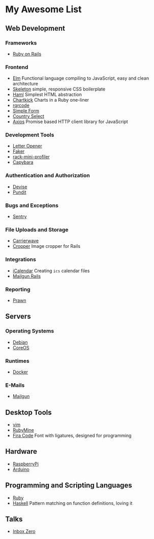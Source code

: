 # My Awesome List

## Web Development

### Frameworks

- [Ruby on Rails](http://rubyonrails.org/)

### Frontend

- [Elm](http://elm-lang.org) Functional language compiling to JavaScript, easy and clean architecture
- [Skeleton](http://getskeleton.com/) simple, responsive CSS boilerplate
- [Haml](http://haml.info) Simplest HTML abstraction
- [Chartkick](https://www.chartkick.com) Charts in a Ruby one-liner
- [rqrcode](https://github.com/whomwah/rqrcode)
- [Simple Form](https://github.com/plataformatec/simple_form)
- [Country Select](https://github.com/stefanpenner/country_select)
- [Axios](https://github.com/axios/axios) Promise based HTTP client library for JavaScript

### Development Tools

- [Letter Opener](https://github.com/ryanb/letter_opener)
- [Faker](https://github.com/stympy/faker)
- [rack-mini-profiler](https://github.com/MiniProfiler/rack-mini-profiler)
- [Capybara](https://github.com/teamcapybara/capybara)

### Authentication and Authorization

- [Devise](https://github.com/plataformatec/devise)
- [Pundit](https://github.com/elabs/pundit)

### Bugs and Exceptions

- [Sentry](https://sentry.io)

### File Uploads and Storage

- [Carrierwave](https://github.com/carrierwaveuploader/carrierwave)
- [Cropper](https://github.com/cristianbica/cropper-rails) Image cropper for Rails

### Integrations

- [iCalendar](https://github.com/icalendar/icalendar) Creating `ics` calendar files
- [Mailgun Rails](https://github.com/jorgemanrubia/mailgun_rails)

### Reporting

- [Prawn](https://github.com/prawnpdf/prawn)

## Servers

### Operating Systems

- [Debian](https://www.debian.org)
- [CoreOS](https://coreos.com)

### Runtimes

- [Docker](https://www.docker.com)

### E-Mails

- [Mailgun](https://www.mailgun.com)

## Desktop Tools

- [vim](http://www.vim.org)
- [RubyMine](https://www.jetbrains.com/ruby/)
- [Fira Code](https://github.com/tonsky/FiraCode) Font with ligatures, designed for programming

## Hardware

- [RaspberryPi](https://www.raspberrypi.org)
- [Arduino](https://www.arduino.cc)

## Programming and Scripting Languages

- [Ruby](https://www.ruby-lang.org)
- [Haskell](https://www.haskell.org) Pattern matching on function definitions, loving it

## Talks

- [Inbox Zero](https://www.youtube.com/watch?v=z9UjeTMb3Yk)
